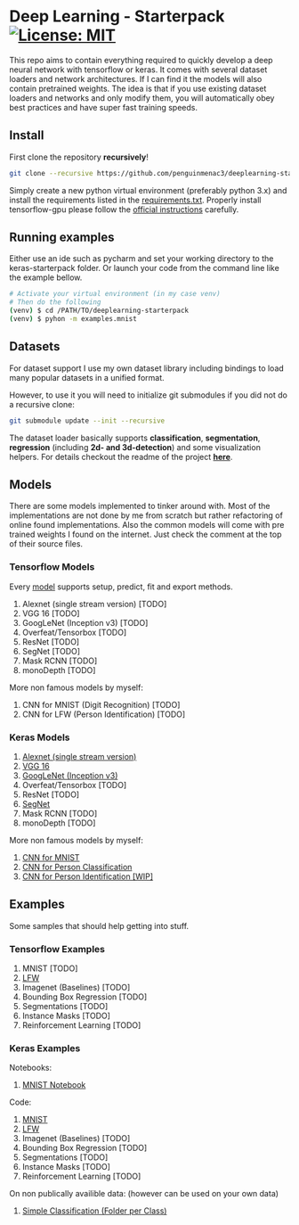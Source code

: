 # Deep Learning - Starterpack [![License: MIT](https://img.shields.io/badge/License-MIT-yellow.svg)](LICENSE)

This repo aims to contain everything required to quickly develop a deep neural network with tensorflow or keras.
It comes with several dataset loaders and network architectures.
If I can find it the models will also contain pretrained weights.
The idea is that if you use existing dataset loaders and networks and only modify them, you will automatically obey best practices and have super fast training speeds.

## Install

First clone the repository **recursively**!

```bash
git clone --recursive https://github.com/penguinmenac3/deeplearning-starterpack.git
```

Simply create a new python virtual environment (preferably python 3.x) and install the requirements listed in the [requirements.txt](requirements.txt).
Properly install tensorflow-gpu please follow the [official instructions](https://www.tensorflow.org/install/) carefully.


## Running examples

Either use an ide such as pycharm and set your working directory to the keras-starterpack folder.
Or launch your code from the command line like the example bellow.

```bash
# Activate your virtual environment (in my case venv)
# Then do the following
(venv) $ cd /PATH/TO/deeplearning-starterpack
(venv) $ pyhon -m examples.mnist
```

## Datasets

For dataset support I use my own dataset library including bindings to load many popular datasets in a unified format.

However, to use it you will need to initialize git submodules if you did not do a recursive clone:

```bash
git submodule update --init --recursive
```

The dataset loader basically supports **classification**, **segmentation**, **regression** (including **2d- and 3d-detection**) and some visualization helpers.
For details checkout the readme of the project [**here**](https://github.com/penguinmenac3/datasets/blob/master/README.md).

## Models

There are some models implemented to tinker around with.
Most of the implementations are not done by me from scratch but rather refactoring of online found implementations.
Also the common models will come with pre trained weights I found on the internet.
Just check the comment at the top of their source files.

### Tensorflow Models

Every [model](tf_models/model.py) supports setup, predict, fit and export methods.

1. Alexnet (single stream version) [TODO]
2. VGG 16 [TODO]
3. GoogLeNet (Inception v3) [TODO]
4. Overfeat/Tensorbox [TODO]
5. ResNet [TODO]
6. SegNet [TODO]
7. Mask RCNN [TODO]
8. monoDepth [TODO]

More non famous models by myself:

1. CNN for MNIST (Digit Recognition) [TODO]
3. CNN for LFW (Person Identification) [TODO]

### Keras Models

1. [Alexnet (single stream version)](keras_models/alexnet.py)
2. [VGG 16](keras_models/vgg_16.py)
3. [GoogLeNet (Inception v3)](keras_models/googlenet.py)
4. Overfeat/Tensorbox [TODO]
5. ResNet [TODO]
6. [SegNet](keras_models/segnet.py)
7. Mask RCNN [TODO]
8. monoDepth [TODO]

More non famous models by myself:

1. [CNN for MNIST](keras_models/mnist_cnn.py)
2. [CNN for Person Classification](keras_models/tinypersonnet.py)
3. [CNN for Person Identification [WIP]](keras_models/deeplfw.py)

## Examples

Some samples that should help getting into stuff.

### Tensorflow Examples

1. MNIST [TODO]
2. [LFW](tf_examples/lfw_example.py)
3. Imagenet (Baselines) [TODO]
4. Bounding Box Regression [TODO]
5. Segmentations [TODO]
6. Instance Masks [TODO]
7. Reinforcement Learning [TODO]

### Keras Examples


Notebooks:
1. [MNIST Notebook](keras_examples/mnist.ipynb)

Code:

1. [MNIST](keras_examples/mnist.py)
2. [LFW](keras_examples/lfw.py)
3. Imagenet (Baselines) [TODO]
4. Bounding Box Regression [TODO]
5. Segmentations [TODO]
6. Instance Masks [TODO]
7. Reinforcement Learning [TODO]

On non publically availible data:
(however can be used on your own data)

1. [Simple Classification (Folder per Class)](keras_examples/tinypersonnet.py)
